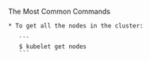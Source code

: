 The Most Common Commands

    * To get all the nodes in the cluster:

       ```
       $ kubelet get nodes
       ```
